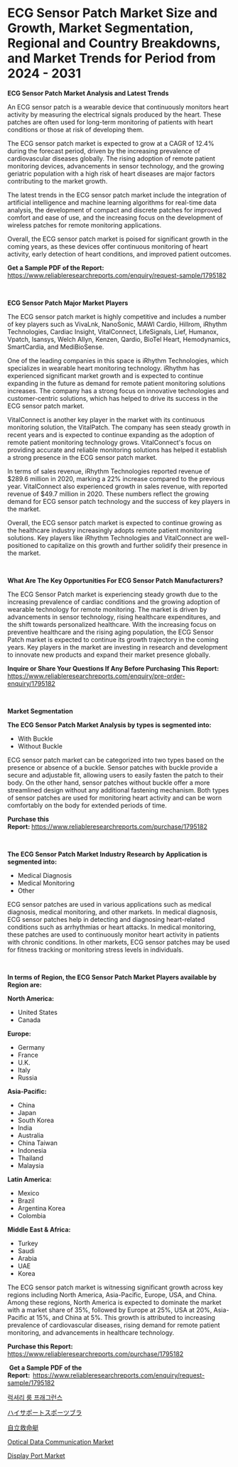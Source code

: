 <p><h1>ECG Sensor Patch Market Size and Growth, Market Segmentation, Regional and Country Breakdowns, and Market Trends for Period from 2024 -  2031</h1></p><p><strong>ECG Sensor Patch Market Analysis and Latest Trends</strong></p>
<p><p>An ECG sensor patch is a wearable device that continuously monitors heart activity by measuring the electrical signals produced by the heart. These patches are often used for long-term monitoring of patients with heart conditions or those at risk of developing them.</p><p>The ECG sensor patch market is expected to grow at a CAGR of 12.4% during the forecast period, driven by the increasing prevalence of cardiovascular diseases globally. The rising adoption of remote patient monitoring devices, advancements in sensor technology, and the growing geriatric population with a high risk of heart diseases are major factors contributing to the market growth.</p><p>The latest trends in the ECG sensor patch market include the integration of artificial intelligence and machine learning algorithms for real-time data analysis, the development of compact and discrete patches for improved comfort and ease of use, and the increasing focus on the development of wireless patches for remote monitoring applications.</p><p>Overall, the ECG sensor patch market is poised for significant growth in the coming years, as these devices offer continuous monitoring of heart activity, early detection of heart conditions, and improved patient outcomes.</p></p>
<p><strong>Get a Sample PDF of the Report:&nbsp;</strong> <a href="https://www.reliableresearchreports.com/enquiry/request-sample/1795182">https://www.reliableresearchreports.com/enquiry/request-sample/1795182</a></p>
<p>&nbsp;</p>
<p><strong>ECG Sensor Patch Major Market Players</strong></p>
<p><p>The ECG sensor patch market is highly competitive and includes a number of key players such as VivaLnk, NanoSonic, MAWI Cardio, Hillrom, iRhythm Technologies, Cardiac Insight, VitalConnect, LifeSignals, Lief, Humanox, Vpatch, Isansys, Welch Allyn, Kenzen, Qardio, BioTel Heart, Hemodynamics, SmartCardia, and MediBioSense.</p><p>One of the leading companies in this space is iRhythm Technologies, which specializes in wearable heart monitoring technology. iRhythm has experienced significant market growth and is expected to continue expanding in the future as demand for remote patient monitoring solutions increases. The company has a strong focus on innovative technologies and customer-centric solutions, which has helped to drive its success in the ECG sensor patch market.</p><p>VitalConnect is another key player in the market with its continuous monitoring solution, the VitalPatch. The company has seen steady growth in recent years and is expected to continue expanding as the adoption of remote patient monitoring technology grows. VitalConnect's focus on providing accurate and reliable monitoring solutions has helped it establish a strong presence in the ECG sensor patch market.</p><p>In terms of sales revenue, iRhythm Technologies reported revenue of $289.6 million in 2020, marking a 22% increase compared to the previous year. VitalConnect also experienced growth in sales revenue, with reported revenue of $49.7 million in 2020. These numbers reflect the growing demand for ECG sensor patch technology and the success of key players in the market.</p><p>Overall, the ECG sensor patch market is expected to continue growing as the healthcare industry increasingly adopts remote patient monitoring solutions. Key players like iRhythm Technologies and VitalConnect are well-positioned to capitalize on this growth and further solidify their presence in the market.</p></p>
<p>&nbsp;</p>
<p><strong>What Are The Key Opportunities For ECG Sensor Patch Manufacturers?</strong></p>
<p><p>The ECG Sensor Patch market is experiencing steady growth due to the increasing prevalence of cardiac conditions and the growing adoption of wearable technology for remote monitoring. The market is driven by advancements in sensor technology, rising healthcare expenditures, and the shift towards personalized healthcare. With the increasing focus on preventive healthcare and the rising aging population, the ECG Sensor Patch market is expected to continue its growth trajectory in the coming years. Key players in the market are investing in research and development to innovate new products and expand their market presence globally.</p></p>
<p><strong>Inquire or Share Your Questions If Any Before Purchasing This Report:</strong> <a href="https://www.reliableresearchreports.com/enquiry/pre-order-enquiry/1795182">https://www.reliableresearchreports.com/enquiry/pre-order-enquiry/1795182</a></p>
<p>&nbsp;</p>
<p><strong>Market Segmentation</strong></p>
<p><strong>The ECG Sensor Patch Market Analysis by types is segmented into:</strong></p>
<p><ul><li>With Buckle</li><li>Without Buckle</li></ul></p>
<p><p>ECG sensor patch market can be categorized into two types based on the presence or absence of a buckle. Sensor patches with buckle provide a secure and adjustable fit, allowing users to easily fasten the patch to their body. On the other hand, sensor patches without buckle offer a more streamlined design without any additional fastening mechanism. Both types of sensor patches are used for monitoring heart activity and can be worn comfortably on the body for extended periods of time.</p></p>
<p><strong>Purchase this Report:&nbsp;</strong><a href="https://www.reliableresearchreports.com/purchase/1795182">https://www.reliableresearchreports.com/purchase/1795182</a></p>
<p>&nbsp;</p>
<p><strong>The ECG Sensor Patch Market Industry Research by Application is segmented into:</strong></p>
<p><ul><li>Medical Diagnosis</li><li>Medical Monitoring</li><li>Other</li></ul></p>
<p><p>ECG sensor patches are used in various applications such as medical diagnosis, medical monitoring, and other markets. In medical diagnosis, ECG sensor patches help in detecting and diagnosing heart-related conditions such as arrhythmias or heart attacks. In medical monitoring, these patches are used to continuously monitor heart activity in patients with chronic conditions. In other markets, ECG sensor patches may be used for fitness tracking or monitoring stress levels in individuals.</p></p>
<p>&nbsp;</p>
<p><strong>In terms of Region, the ECG Sensor Patch Market Players available by Region are:</strong></p>
<p>
    <p> <strong> North America: </strong>
        <ul>
            <li>United States</li>
            <li>Canada</li>
        </ul>
        </p> 
    <p> <strong> Europe: </strong>
        <ul>
            <li>Germany</li>
            <li>France</li>
            <li>U.K.</li>
            <li>Italy</li>
            <li>Russia</li>
        </ul>
        </p> 
    <p> <strong> Asia-Pacific: </strong>
        <ul>
            <li>China</li>
            <li>Japan</li>
            <li>South Korea</li>
            <li>India</li>
            <li>Australia</li>
            <li>China Taiwan</li>
            <li>Indonesia</li>
            <li>Thailand</li>
            <li>Malaysia</li>
        </ul>
        </p> 
    <p> <strong> Latin America: </strong>
        <ul>
            <li>Mexico</li>
            <li>Brazil</li>
            <li>Argentina Korea</li>
            <li>Colombia</li>
        </ul>
        </p> 
    <p> <strong> Middle East & Africa: </strong>
        <ul>
            <li>Turkey</li>
            <li>Saudi</li>
            <li>Arabia</li>
            <li>UAE</li>
            <li>Korea</li>
        </ul>
    </p>
    </p>
<p><p>The ECG sensor patch market is witnessing significant growth across key regions including North America, Asia-Pacific, Europe, USA, and China. Among these regions, North America is expected to dominate the market with a market share of 35%, followed by Europe at 25%, USA at 20%, Asia-Pacific at 15%, and China at 5%. This growth is attributed to increasing prevalence of cardiovascular diseases, rising demand for remote patient monitoring, and advancements in healthcare technology.</p></p>
<p><strong>Purchase this Report: </strong><a href="https://www.reliableresearchreports.com/purchase/1795182">https://www.reliableresearchreports.com/purchase/1795182</a></p>
<p>&nbsp;<strong>Get a Sample PDF of the Report:&nbsp;&nbsp;</strong><a href="https://www.reliableresearchreports.com/enquiry/request-sample/1795182">https://www.reliableresearchreports.com/enquiry/request-sample/1795182</a></p>
<p><strong></strong></p>
<p><p><a href="https://medium.com/@antosuigrtley99783676/2024%EB%85%84%EB%B6%80%ED%84%B0-2031%EB%85%84%EA%B9%8C%EC%A7%80%EC%9D%98-%EA%B8%B0%EA%B0%84-%EB%8F%99%EC%95%88-%EA%B3%A0%EA%B8%89-%EA%B0%9D%EC%8B%A4-%ED%96%A5%EC%88%98-%EC%8B%9C%EC%9E%A5-%EB%B6%84%EC%84%9D-%EB%B0%8F-%EA%B7%9C%EB%AA%A8%EA%B0%80-%EC%98%88%EC%B8%A1%EB%90%A9%EB%8B%88%EB%8B%A4-bacc94284ac2">럭셔리 룸 프래그런스</a></p><p><a href="https://github.com/RodHoppe07/Market-Research-Report-List-1/blob/main/576345010273.md">ハイサポートスポーツブラ</a></p><p><a href="https://github.com/laurenreichert/Market-Research-Report-List-1/blob/main/373468010272.md">自立救命艇</a></p><p><a href="https://github.com/provorikovar/Market-Research-Report-List-3/blob/main/optical-data-communication-market.md">Optical Data Communication Market</a></p><p><a href="https://github.com/angelajermaine/Market-Research-Report-List-2/blob/main/display-port-market.md">Display Port Market</a></p></p>